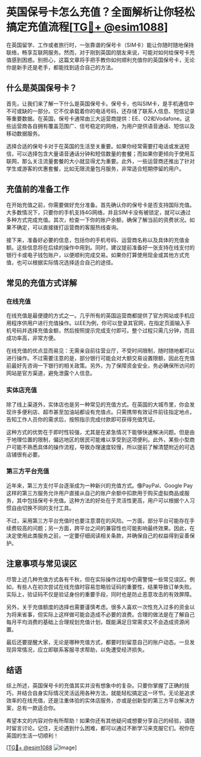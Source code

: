 # 英国保号卡怎么充值？全面解析让你轻松搞定充值流程[[TG💪+ @esim1088](https://t.me/s/esim1088)]

在英国留学、工作或者旅行时，一张靠谱的保号卡（SIM卡）能让你随时随地保持联络，畅享互联网服务。然而，对于刚到英国的朋友来说，可能对如何给保号卡充值感到困惑。别担心，这篇文章将手把手教你如何顺利充值你的英国保号卡，无论你是新手还是老手，都能找到适合自己的方法。

## 什么是英国保号卡？

首先，让我们来了解一下什么是英国保号卡。保号卡，也叫SIM卡，是手机通信中不可或缺的一部分。它不仅承载着你的电话号码，还存储了联系人信息、短信记录等重要数据。在英国，保号卡通常由三大运营商提供：EE、O2和Vodafone。这些运营商各自拥有覆盖范围广、信号稳定的网络，为用户提供语音通话、短信以及移动数据服务。

选择合适的保号卡对于在英国的生活至关重要。如果你经常需要打电话或发送短信，可以选择包含大量语音通话分钟和短信数量的套餐；而如果你更倾向于使用互联网，那么关注流量套餐的大小就显得尤为重要。此外，一些运营商还推出了针对学生或游客的优惠套餐，比如无限流量包月服务，非常适合短期停留的用户。

## 充值前的准备工作

在开始充值之前，你需要做好充分准备。首先确认你的保号卡是否支持国际充值。大多数情况下，只要你的手机支持4G网络，并且SIM卡没有被锁定，就可以通过多种方式完成充值。其次，检查一下你的账户余额，确保了解当前的资费状况。如果不确定，可以直接拨打运营商的客服热线查询。

接下来，准备好必要的信息，包括你的手机号码、运营商名称以及具体的充值金额。这些信息将在后续的操作中用到。同时，建议提前准备好一张支持在线支付的银行卡或电子钱包账户，以便顺利完成交易。如果你打算使用现金或其他方式充值，也可以根据实际情况选择适合自己的途径。

## 常见的充值方式详解

### 在线充值

在线充值是最便捷的方式之一。几乎所有的英国运营商都提供了官方网站或手机应用程序供用户进行充值操作。以EE为例，你可以登录其官网，在指定页面输入手机号码并选择充值金额，然后按照提示完成支付即可。整个过程只需几分钟，而且成功率高，非常方便。

在线充值的优点显而易见：无需亲自前往营业厅，不受时间限制，随时随地都可以进行操作。不过需要注意的是，部分银行可能会对大额交易设置限额，因此在充值前最好先咨询一下银行的相关政策。另外，为了保障资金安全，务必确保所访问的网站是官方渠道，避免泄露个人信息。

### 实体店充值

除了线上渠道外，实体店也是另一种常见的充值方式。在英国的大城市里，你会发现许多便利店、超市甚至加油站都设有充值点。只需携带有效证件前往指定地点，告知工作人员你的需求后，按照指示完成付款即可获得充值凭证。

这种方式的优势在于即时性较强，尤其是在紧急情况下能够快速解决问题。但是由于地理位置的限制，偏远地区的居民可能难以享受到这项便利。此外，某些小型商户可能不熟悉具体的操作流程，导致办理速度较慢，所以提前了解清楚附近的可选店铺很有必要。

### 第三方平台充值

近年来，第三方支付平台逐渐成为一种新兴的充值方式。像PayPal、Google Pay这样的第三方服务允许用户直接从自己的账户余额中扣款用于购买虚拟商品或服务，其中包括保号卡充值。这种方法的好处在于灵活性更高，用户可以根据个人习惯自由切换不同的支付工具。

不过，采用第三方平台充值时也要注意潜在的风险。一方面，部分平台可能存在手续费较高的问题；另一方面，跨平台之间的兼容性也可能影响最终效果。因此，在决定使用此类服务之前，一定要仔细阅读相关条款，并确保自己的权益得到妥善保护。

## 注意事项与常见误区

尽管上述几种充值方式各有千秋，但在实际操作过程中仍需警惕一些常见误区。例如，有些人在初次尝试在线充值时容易忽略验证码的重要性，结果导致订单失败。实际上，验证码不仅是验证身份的重要手段，同时也是防止恶意攻击的有效屏障。

另外，关于充值额度的选择也需要谨慎考虑。很多人喜欢一次性充入过多的资金以为将来省事，但实际上这样做可能会造成不必要的浪费。合理的做法是在了解自己每月平均消费的基础上合理规划充值计划，既能满足日常需求又不会造成资源闲置。

最后还要提醒大家，无论是哪种充值方式，都要时刻留意自己的账户动态。一旦发现异常情况，应立即联系客服寻求帮助，以免遭受经济损失。

## 结语

综上所述，英国保号卡的充值其实并没有想象中的复杂。只要你掌握了正确的技巧，并结合自身实际情况灵活运用各种方法，就能轻松搞定这一环节。无论是追求效率的在线充值，还是注重体验的实体店服务，亦或是创新型的第三方平台解决方案，总有一款适合你。

希望本文的内容对你有所帮助！如果你还有其他疑问或想要分享自己的经验，请随时留言讨论。记住，无论遇到什么困难，都可以通过不断学习来克服它们。祝你在英国的生活一切顺利！

[[TG💪+ @esim1088](https://t.me/s/esim1088) ![Image](https://i.postimg.cc/4NQfJmqS/Snipaste-2025-05-13-00-14-12.png)]